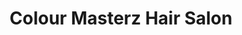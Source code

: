 ---
title: "Colour Masterz Hair Salon"
url: /birmingham/colour-masterz-hair-salon/
shop: Friseur
---
